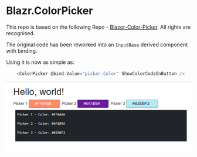 # Blazr.ColorPicker

This repo is based on the following Repo - [Blazor-Color-Picker](https://github.com/tossnet/Blazor-Color-Picker/tree/master).  All rights are recognised.

The original code has been reworked into an `InputBase` derived component with binding.

Using it is now as simple as:

```csharp
    <ColorPicker @bind-Value="picker.Color" ShowColorCodeInButton />
```

![Screenshot](./screenshot.png)